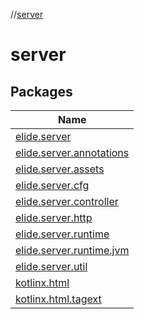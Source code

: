 //[server](index.md)

# server

## Packages

| Name |
|---|
| [elide.server](server/elide.server/index.md) |
| [elide.server.annotations](server/elide.server.annotations/index.md) |
| [elide.server.assets](server/elide.server.assets/index.md) |
| [elide.server.cfg](server/elide.server.cfg/index.md) |
| [elide.server.controller](server/elide.server.controller/index.md) |
| [elide.server.http](server/elide.server.http/index.md) |
| [elide.server.runtime](server/elide.server.runtime/index.md) |
| [elide.server.runtime.jvm](server/elide.server.runtime.jvm/index.md) |
| [elide.server.util](server/elide.server.util/index.md) |
| [kotlinx.html](server/kotlinx.html/index.md) |
| [kotlinx.html.tagext](server/kotlinx.html.tagext/index.md) |

